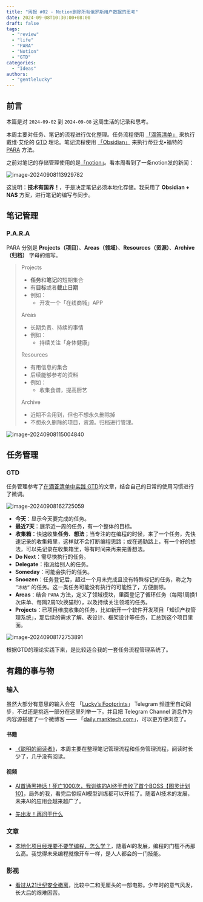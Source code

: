 ```yaml
---
title: "周报 #02 - Notion删除所有俄罗斯用户数据的思考"
date: 2024-09-08T10:30:00+08:00
draft: false
tags: 
  - "review"
  - "life"
  - "PARA"
  - "Notion"
  - "GTD"
categories: 
  - "Ideas"
authors:
  - "gentlelucky"
---
```


## 前言

本篇是对 `2024-09-02` 到 `2024-09-08` 这周生活的记录和思考。

本周主要对任务、笔记的流程进行优化整理。任务流程使用 [「滴答清单」](https://dida365.com/) 来执行戴维·艾伦的 [GTD](https://zh.wikipedia.org/wiki/%E5%B0%BD%E7%AE%A1%E5%8E%BB%E5%81%9A) 理论。笔记流程使用 [「Obsidian」](https://obsidian.md/) 来执行蒂亚戈•福特的 [PARA](https://www.buildingasecondbrain.com/) 方法。

之前对笔记的存储管理使用的是[「notion」](https://www.notion.so/)。看本周看到了一条notion发的新闻：

![image-20240908113929782](https://image.gentlelucky.com/83030d0b61521-20240908162228857.png)

这说明：**技术有国界！**，于是决定笔记必须本地化存储。我采用了 **Obsidian + NAS** 方案，进行笔记的编写与同步。

## 笔记管理

### P.A.R.A

PARA 分别是 **Projects（项目）**、**Areas（领域）**、**Resources（资源）**、**Archive（归档）** 字母的缩写。

> Projects
>
> - **任务**和**笔记**的短期集合
> - 有**目标**或者**截止日期**
> - 例如：
>   - 开发一个「在线商城」APP
>
> Areas
>
> - 长期负责、持续的事情
> - 例如：
>   - 持续关注「身体健康」
>
> Resources
>
> - 有用信息的集合
> - 后续能够参考的资料
> - 例如：
>   - 收集食谱，提高厨艺
>
> Archive
>
> - 近期不会用到，但也不想永久删除掉
> - 不想永久删除的项目，资源。归档进行管理。

![image-20240908115004840](https://image.gentlelucky.com/d39b639020f51-20240908162235057.png)

## 任务管理

### GTD

任务管理参考了[在滴答清单中实践 GTD](https://help.dida365.com/tasks/a/6427792882765135872/%E5%9C%A8%E6%BB%B4%E7%AD%94%E6%B8%85%E5%8D%95%E4%B8%AD%E5%AE%9E%E8%B7%B5%20GTD)的文章，结合自己的日常的使用习惯进行了微调。

![image-20240908162725059](https://image.gentlelucky.com/image-20240908162725059.png)

- **今天**：显示今天要完成的任务。
- **最近7天**：展示近一周的任务，有一个整体的目标。
- **收集箱**：快速收集**任务**、**想法**；当专注的在编程的时候，来了一个任务，先快速记录的收集箱里，这样就不会打断编程思路；或在通勤路上，有一个好的想法，可以先记录在收集箱里，等有时间来再来完善想法。
- **Do Next**：需尽快执行的任务。
- **Delegate**：指派给别人的任务。
- **Someday**：可能会执行的任务。
- **Snoozen**：任务登记后，超过一个月未完成且没有特殊标记的任务，称之为 `”冻结“` 的任务。这一类任务可能没有执行的可能性了，方便删除。
- **Areas**：结合 `PARA` 方法，定义了领域模块，里面登记了循环任务（每隔1周换1次床单、每隔2周1次换猫砂），以及持续关注领域的任务。
- **Projects**：已项目维度收集的任务，比如新开一个软件开发项目「知识产权管理系统」，那后续的需求了解、表设计、框架设计等任务，汇总到这个项目里面。

![image-20240908172753891](https://image.gentlelucky.com/image-20240908172753891.png)

根据GTD的理论实践下来，是比较适合我的一套任务流程管理系统了。

## 有趣的事与物

### 输入

虽然大部分有意思的输入会在 「[Lucky’s Footprints](https://t.me/lucky_share_01)」 Telegram 频道里自动同步，不过还是挑选一部分在这里列举一下。并且把 Telegram Channel 消息作为内容源搭建了一个微博客 —— 「[daily.manktech.com](https://daily.manktech.com/)」，可以更方便浏览了。

#### 书籍

- [《聪明的阅读者》](https://book.douban.com/subject/36359767/)，本周主要在整理笔记管理流程和任务管理流程，阅读时长少了，几乎没有阅读。

#### 视频

- [AI首通黑神话！死亡1000次，我训练的AI终于击败了首个BOSS【图灵计划10】](https://www.bilibili.com/video/av1656691528)，局外的我，看完后惊叹AI模型训练都可以开挂了。随着AI技术的发展，未来AI的应用会越来越广了。

- [先出发！再问干什么](https://www.bilibili.com/video/av113077513093867)

### 文章

- [本地化项目经理要不要学编程，怎么学？](https://sspai.com/post/91947)，随着AI的发展，编程的门槛不再那么高。我觉得未来编程就像开车一样，是人人都会的一门技能。

### 影视

- [看过从21世纪安全撤离](http://movie.douban.com/subject/26816104/)，比较中二和无厘头的一部电影。少年时的意气风发，长大后的艰难困苦。
